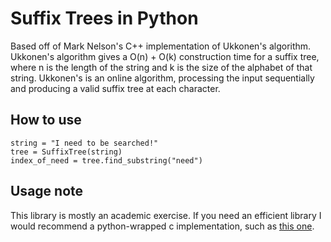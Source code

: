Suffix Trees in Python
================================

Based off of Mark Nelson's C++ implementation of Ukkonen's algorithm. Ukkonen's
algorithm gives a O(n) + O(k) construction time for a suffix tree, where n is 
the length of the string and k is the size of the alphabet of that string. 
Ukkonen's is an online algorithm, processing the input sequentially and producing 
a valid suffix tree at each character.

How to use
----------

	string = "I need to be searched!"
    tree = SuffixTree(string)
	index_of_need = tree.find_substring("need")

Usage note
----------

This library is mostly an academic exercise. 
If you need an efficient library
I would recommend a python-wrapped c implementation, 
such as [this one](http://www.daimi.au.dk/~mailund/suffix_tree.html).
